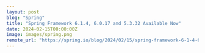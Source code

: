 ```yaml
---
layout: post
blog: "Spring"
title: "Spring Framework 6.1.4, 6.0.17 and 5.3.32 Available Now"
date: 2024-02-15T00:00:00Z
image: images/spring.png
remote_url: "https://spring.io/blog/2024/02/15/spring-framework-6-1-4-6-0-17-and-5-3-32-available-now"
---
```

